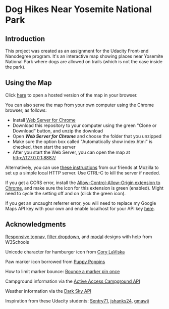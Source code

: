 # Dog Hikes Near Yosemite National Park

## Introduction

This project was created as an assignment for the Udacity Front-end Nanodegree program. It's an interactive map showing places near Yosemite National Park where dogs are allowed on trails (which is not the case inside the park).

## Using the Map

Click [here](https://kimhastings.github.io/yosemite-dog-hikes/) to open a hosted version of the map in your browser.

You can also serve the map from your own computer using the Chrome browser, as follows: 

- Install [Web Server for Chrome](https://chrome.google.com/webstore/detail/web-server-for-chrome/ofhbbkphhbklhfoeikjpcbhemlocgigb?hl=en)
- Download this repository to your computer using the green "Clone or Download" button, and unzip the download 
- Open **_Web Server for Chrome_** and choose the folder that you unzipped 
- Make sure the option box called "Automatically show index.html" is checked, then start the server
- After you start the Web Server, you can open the map at http://127.0.0.1:8887/

Alternatively, you can use [these instructions](https://developer.mozilla.org/en-US/docs/Learn/Common_questions/set_up_a_local_testing_server) from our friends at Mozilla to set up a simple local HTTP server. Use CTRL-C to kill the server if needed.

If you get a CORS error, install the [Allow-Control-Allow-Origin extension to Chrome](https://chrome.google.com/webstore/detail/allow-control-allow-origi/nlfbmbojpeacfghkpbjhddihlkkiljbi), and make sure the icon for this extension is green (enabled). Might need to cycle the setting off and on (click the green icon).

If you get an uncaught referrer error, you will need to replace my Google Maps API key with your own and enable localhost for your API key [here](https://console.developers.google.com).

## Acknowledgments

[Responsive topnav](https://www.w3schools.com/howto/howto_js_topnav_responsive.asp), [filter dropdown](https://www.w3schools.com/howto/howto_js_filter_dropdown.asp), and [modal](https://www.w3schools.com/bootstrap/bootstrap_modal.asp) designs with help from W3Schools

Unicode character for hamburger icon from [Cory LaViska](https://www.abeautifulsite.net/the-unicode-character-for-menu-icons)

Paw marker icon borrowed from [Puppy Poppins](http://www.puppypoppins.co.uk/)

How to limit marker bounce: [Bounce a marker pin once](https://stackoverflow.com/questions/7339200/bounce-a-pin-in-google-maps-once)

Campground information via the [Active Access Campground API](http://developer.active.com/docs/read/Campground_APIs)

Weather information via the [Dark Sky API](https://darksky.net/dev)

Inspiration from these Udacity students: [Sentry71](https://github.com/Sentry71/neighborhood-map), [jshanks24](https://github.com/jshanks24/Udacity-Neighborhood-Map), [gmawji](https://github.com/gmawji/neighborhood-map)
